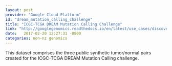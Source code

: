 ```yaml
---
layout: post
provider: "Google Cloud Platform"
id: "dream_mutation_calling_challenge"
title: "ICGC-TCGA DREAM Mutation Calling Challenge"
link: "http://googlegenomics.readthedocs.io/en/latest/use_cases/discover_public_data/dream_smc_dna.html"
date:   2017-02-20 12:27:31 -0800
categories: non-nz genomics
---
```


This dataset comprises the three public synthetic tumor/normal pairs created for the ICGC-TCGA DREAM Mutation Calling challenge.
